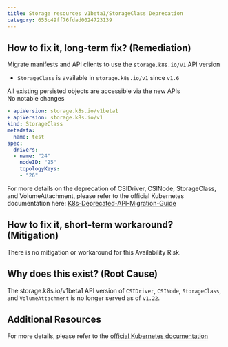 ```yaml
---
title: Storage resources v1beta1/StorageClass Deprecation
category: 655c49ff76fdad0024723139
---
```


## How to fix it, long-term fix? (Remediation)

Migrate manifests and API clients to use the `storage.k8s.io/v1` API version

- `StorageClass` is available in `storage.k8s.io/v1` since `v1.6`

All existing persisted objects are accessible via the new APIs  
No notable changes

```yaml sample-csinode.yaml
- apiVersion: storage.k8s.io/v1beta1
+ apiVersion: storage.k8s.io/v1
kind: StorageClass
metadata:
  name: test
spec:
  drivers:
  - name: "24"
    nodeID: "25"
    topologyKeys:
    - "26"
```

For more details on the deprecation of CSIDriver, CSINode, StorageClass, and VolumeAttachment, please refer to the official Kubernetes documentation here:  [K8s-Deprecated-API-Migration-Guide](https://kubernetes.io/docs/reference/using-api/deprecation-guide/)

## How to fix it, short-term workaround? (Mitigation)

There is no mitigation or workaround for this Availability Risk.

## Why does this exist? (Root Cause)

The storage.k8s.io/v1beta1 API version of `CSIDriver`, `CSINode`, `StorageClass`, and `VolumeAttachment` is no longer served as of `v1.22`.

## Additional Resources

For more details, please refer to the [official Kubernetes documentation](https://kubernetes.io/docs/reference/using-api/deprecation-guide/#storage-resources-v122)